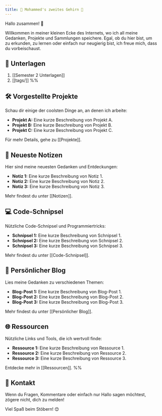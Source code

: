 ```yaml
---
title: 🌳 Mohammed's zweites Gehirn 🧠
---
```


Hallo zusammen! 👋

Willkommen in meiner kleinen Ecke des Internets, wo ich all meine Gedanken, Projekte und Sammlungen speichere. Egal, ob du hier bist, um zu erkunden, zu lernen oder einfach nur neugierig bist, ich freue mich, dass du vorbeischaust.

## 📂 Unterlagen

1. [[Semester 2 Unterlagen]]
2. [[tags/]]
%%
## 🛠️ Vorgestellte Projekte
Schau dir einige der coolsten Dinge an, an denen ich arbeite:

- **Projekt A:** Eine kurze Beschreibung von Projekt A.
- **Projekt B:** Eine kurze Beschreibung von Projekt B.
- **Projekt C:** Eine kurze Beschreibung von Projekt C.

Für mehr Details, gehe zu [[Projekte]].

## 📝 Neueste Notizen
Hier sind meine neuesten Gedanken und Entdeckungen:

- **Notiz 1:** Eine kurze Beschreibung von Notiz 1.
- **Notiz 2:** Eine kurze Beschreibung von Notiz 2.
- **Notiz 3:** Eine kurze Beschreibung von Notiz 3.

Mehr findest du unter [[Notizen]].

## 💻 Code-Schnipsel
Nützliche Code-Schnipsel und Programmiertricks:

- **Schnipsel 1:** Eine kurze Beschreibung von Schnipsel 1.
- **Schnipsel 2:** Eine kurze Beschreibung von Schnipsel 2.
- **Schnipsel 3:** Eine kurze Beschreibung von Schnipsel 3.

Mehr findest du unter [[Code-Schnipsel]].

## 📝 Persönlicher Blog
Lies meine Gedanken zu verschiedenen Themen:

- **Blog-Post 1:** Eine kurze Beschreibung von Blog-Post 1.
- **Blog-Post 2:** Eine kurze Beschreibung von Blog-Post 2.
- **Blog-Post 3:** Eine kurze Beschreibung von Blog-Post 3.

Mehr findest du unter [[Persönlicher Blog]].

## 🌐 Ressourcen
Nützliche Links und Tools, die ich wertvoll finde:

- **Ressource 1:** Eine kurze Beschreibung von Ressource 1.
- **Ressource 2:** Eine kurze Beschreibung von Ressource 2.
- **Ressource 3:** Eine kurze Beschreibung von Ressource 3.

Entdecke mehr in [[Ressourcen]].
%%
## 📧 Kontakt
Wenn du Fragen, Kommentare oder einfach nur Hallo sagen möchtest, zögere nicht, dich zu melden!

Viel Spaß beim Stöbern! 😊